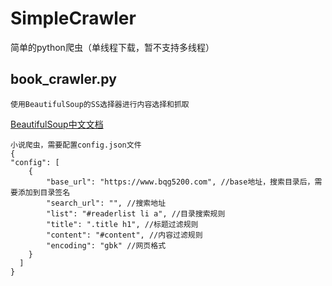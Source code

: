 # SimpleCrawler
简单的python爬虫（单线程下载，暂不支持多线程）


## book_crawler.py
	使用BeautifulSoup的SS选择器进行内容选择和抓取
	
[BeautifulSoup中文文档](https://www.crummy.com/software/BeautifulSoup/bs4/doc/index.zh.html#id27)

	小说爬虫，需要配置config.json文件
	{
    "config": [
        {
            "base_url": "https://www.bqg5200.com", //base地址，搜索目录后，需要添加到目录签名
            "search_url": "", //搜索地址
            "list": "#readerlist li a", //目录搜索规则
            "title": ".title h1", //标题过滤规则
            "content": "#content", //内容过滤规则
            "encoding": "gbk" //网页格式
        }
      ]
	}
	
	


